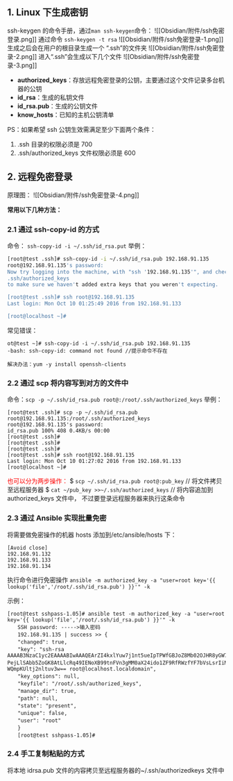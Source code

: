 
## 1. Linux 下生成密钥

ssh-keygen 的命令手册，通过`man ssh-keygen`命令：
![[Obsidian/附件/ssh免密登录.png]]
通过命令 `ssh-keygen -t rsa`
![[Obsidian/附件/ssh免密登录-1.png]]
生成之后会在用户的根目录生成一个 “.ssh”的文件夹
![[Obsidian/附件/ssh免密登录-2.png]]
进入“.ssh”会生成以下几个文件
![[Obsidian/附件/ssh免密登录-3.png]]

- **authorized_keys**：存放远程免密登录的公钥，主要通过这个文件记录多台机器的公钥
- **id_rsa**：生成的私钥文件
- **id_rsa.pub**：生成的公钥文件
- **know_hosts**：已知的主机公钥清单

PS：如果希望 ssh 公钥生效需满足至少下面两个条件：

1. .ssh 目录的权限必须是 700
2. .ssh/authorized_keys 文件权限必须是 600

## 2. 远程免密登录

原理图：
![[Obsidian/附件/ssh免密登录-4.png]]

**常用以下几种方法：**

### 2.1 通过 ssh-copy-id 的方式

命令： `ssh-copy-id -i ~/.ssh/id_rsa.put`
举例：

```bash
[root@test .ssh]# ssh-copy-id -i ~/.ssh/id_rsa.pub 192.168.91.135
root@192.168.91.135's password:
Now try logging into the machine, with "ssh '192.168.91.135'", and check in:
.ssh/authorized_keys
to make sure we haven't added extra keys that you weren't expecting.

[root@test .ssh]# ssh root@192.168.91.135
Last login: Mon Oct 10 01:25:49 2016 from 192.168.91.133

[root@localhost ~]#
```

常见错误：

```shell
ot@test ~]# ssh-copy-id -i ~/.ssh/id_rsa.pub 192.168.91.135
-bash: ssh-copy-id: command not found //提示命令不存在

解决办法：yum -y install openssh-clients
```

### 2.2 通过 scp 将内容写到对方的文件中

命令：`scp -p ~/.ssh/id_rsa.pub root@:/root/.ssh/authorized_keys`
举例：

```
[root@test .ssh]# scp -p ~/.ssh/id_rsa.pub root@192.168.91.135:/root/.ssh/authorized_keys
root@192.168.91.135's password:
id_rsa.pub 100% 408 0.4KB/s 00:00
[root@test .ssh]#
[root@test .ssh]#
[root@test .ssh]#
[root@test .ssh]# ssh root@192.168.91.135
Last login: Mon Oct 10 01:27:02 2016 from 192.168.91.133
[root@localhost ~]#
```

<font color="#ff0000">也可以分为两步操作：</font>
$ `scp ~/.ssh/id_rsa.pub root@:pub_key`
// 将文件拷贝至远程服务器
$ `cat ~/pub_key >>~/.ssh/authorized_keys`
// 将内容追加到 authorized_keys 文件中， 不过要登录远程服务器来执行这条命令

### 2.3 通过 Ansible 实现批量免密

将需要做免密操作的机器 hosts 添加到/etc/ansible/hosts 下：

```shell
[Avoid close]
192.168.91.132
192.168.91.133
192.168.91.134
```

执行命令进行免密操作
`ansible -m authorized_key -a "user=root key='{{ lookup('file','/root/.ssh/id_rsa.pub') }}'" -k`

示例：

```shell
[root@test sshpass-1.05]# ansible test -m authorized_key -a "user=root key='{{ lookup('file','/root/.ssh/id_rsa.pub') }}'" -k
　　SSH password: ----->输入密码
　　192.168.91.135 | success >> {
　　"changed": true,
　　"key": "ssh-rsa 　　 AAAAB3NzaC1yc2EAAAABIwAAAQEArZI4kxlYuw7j1nt5ueIpTPWfGBJoZ8Mb02OJHR8yGW7A3izwT3/uhkK7RkaGavBbAlprp5bxp3i0TyNxa/apBQG5NiqhYO8YCuiGYGsQAGwZCBlNLF3gq1/18B6FV5moE/8yTbFA4dBQahdtVP PejLlSAbb5ZoGK8AtLlcRq49IENoXB99tnFVn3gMM0aX24ido1ZF9RfRWzfYF7bVsLsrIiMPmVNe5KaGL9kZ0svzoZ708yjWQQCEYWp0m+sODbtGPC34HMGAHjFlsC/SJffLuT/ug/hhCJUYeExHIkJF8OyvfC6DeF7ArI6zdKER7D8M0SM　　WQmpKUltj2nltuv3w== root@localhost.localdomain",
　　"key_options": null,
　　"keyfile": "/root/.ssh/authorized_keys",
　　"manage_dir": true,
　　"path": null,
　　"state": "present",
　　"unique": false,
　　"user": "root"
　　}
　　[root@test sshpass-1.05]#
```

### 2.4 手工复制粘贴的方式

将本地 idrsa.pub 文件的内容拷贝至远程服务器的~/.ssh/authorizedkeys 文件中
